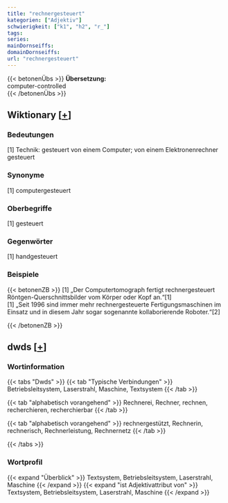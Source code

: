 ```yaml
---
title: "rechnergesteuert"
kategorien: ["Adjektiv"]
schwierigkeit: ["k1", "h2", "r_"]
tags:
series:
mainDornseiffs:
domainDornseiffs:
url: "rechnergesteuert"
---
```


{{< betonenÜbs >}}
**Übersetzung:**  
computer-controlled  
{{< /betonenÜbs >}}

## Wiktionary [[+](https://de.wiktionary.org/wiki/rechnergesteuert)]

### Bedeutungen
[1] Technik: gesteuert von einem Computer; von einem  Elektronenrechner gesteuert  

### Synonyme
[1] computergesteuert  

### Oberbegriffe
[1] gesteuert  

### Gegenwörter
[1] handgesteuert  

### Beispiele
{{< betonenZB >}}
[1] „Der Computertomograph fertigt rechnergesteuert Röntgen-Querschnittsbilder vom Körper oder Kopf an.“[1]  
[1] „Seit 1996 sind immer mehr rechnergesteuerte Fertigungsmaschinen im Einsatz und in diesem Jahr sogar sogenannte kollaborierende Roboter.“[2]  

{{< /betonenZB >}}


## dwds [[+](https://www.dwds.de/wb/rechnergesteuert)]

### Wortinformation
{{< tabs "Dwds" >}}
{{< tab "Typische Verbindungen" >}}
Betriebsleitsystem, Laserstrahl, Maschine, Textsystem
{{< /tab >}}

{{< tab "alphabetisch vorangehend" >}}
Rechnerei, Rechner, rechnen, recherchieren, recherchierbar
{{< /tab >}}

{{< tab "alphabetisch vorangehend" >}}
rechnergestützt, Rechnerin, rechnerisch, Rechnerleistung, Rechnernetz
{{< /tab >}}

{{< /tabs >}}

### Wortprofil
{{< expand "Überblick" >}} Textsystem, Betriebsleitsystem, Laserstrahl, Maschine {{< /expand >}}
{{< expand "ist Adjektivattribut von" >}} Textsystem, Betriebsleitsystem, Laserstrahl, Maschine {{< /expand >}}

